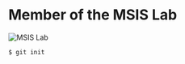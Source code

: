 # Member of the MSIS Lab

![MSIS Lab](https://avatars.githubusercontent.com/u/59193997?s=280&v=4)

```
$ git init
```
